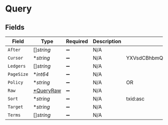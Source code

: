 # Query


## Fields

| Field                                        | Type                                         | Required                                     | Description                                  | Example                                      |
| -------------------------------------------- | -------------------------------------------- | -------------------------------------------- | -------------------------------------------- | -------------------------------------------- |
| `After`                                      | []*string*                                   | :heavy_minus_sign:                           | N/A                                          |                                              |
| `Cursor`                                     | **string*                                    | :heavy_minus_sign:                           | N/A                                          | YXVsdCBhbmQgYSBtYXhpbXVtIG1heF9yZXN1bHRzLol= |
| `Ledgers`                                    | []*string*                                   | :heavy_minus_sign:                           | N/A                                          |                                              |
| `PageSize`                                   | **int64*                                     | :heavy_minus_sign:                           | N/A                                          |                                              |
| `Policy`                                     | **string*                                    | :heavy_minus_sign:                           | N/A                                          | OR                                           |
| `Raw`                                        | [*QueryRaw](../../models/shared/queryraw.md) | :heavy_minus_sign:                           | N/A                                          |                                              |
| `Sort`                                       | **string*                                    | :heavy_minus_sign:                           | N/A                                          | txid:asc                                     |
| `Target`                                     | **string*                                    | :heavy_minus_sign:                           | N/A                                          |                                              |
| `Terms`                                      | []*string*                                   | :heavy_minus_sign:                           | N/A                                          |                                              |